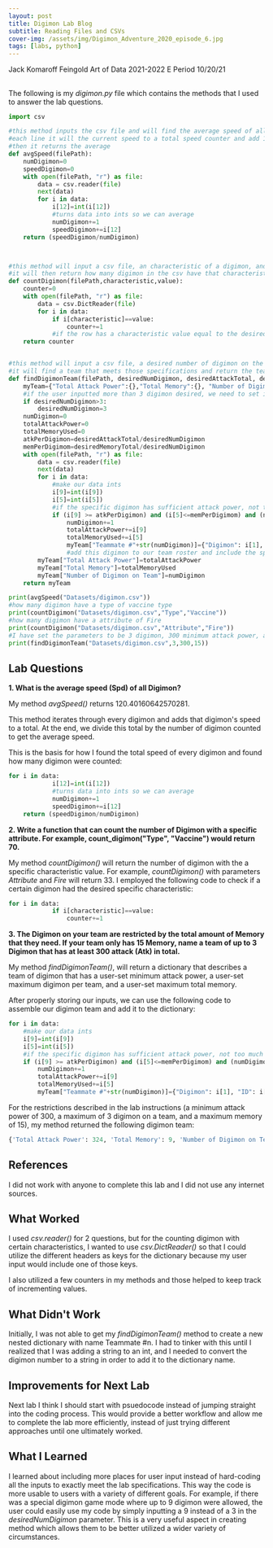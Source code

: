 ```yaml
---
layout: post
title: Digimon Lab Blog
subtitle: Reading Files and CSVs
cover-img: /assets/img/Digimon_Adventure_2020_episode_6.jpg
tags: [labs, python]
---
```


Jack Komaroff
Feingold
Art of Data 2021-2022
E Period
10/20/21
##
The following is my *digimon.py* file which contains the methods that I used to answer the lab questions.

```py
import csv

#this method inputs the csv file and will find the average speed of all digimon by iterating through the csv
#each line it will the current speed to a total speed counter and add 1 to the total digimon counter
#then it returns the average
def avgSpeed(filePath):
    numDigimon=0
    speedDigimon=0
    with open(filePath, "r") as file:
        data = csv.reader(file)
        next(data)
        for i in data:
            i[12]=int(i[12])
            #turns data into ints so we can average
            numDigimon+=1
            speedDigimon+=i[12]
    return (speedDigimon/numDigimon)



#this method will input a csv file, an characteristic of a digimon, and a value for that characteristic
#it will then return how many digimon in the csv have that characteristic with that specific value
def countDigimon(filePath,characteristic,value):
    counter=0
    with open(filePath, "r") as file:
        data = csv.DictReader(file)
        for i in data:
            if i[characteristic]==value:
                counter+=1
            #if the row has a characteristic value equal to the desired characteristic value, then add 1 to counter
    return counter


#this method will input a csv file, a desired number of digimon on the team, a desired attack total, and a desired memory total
#it will find a team that meets those specifications and return the team roster (with team info) as a dictionary
def findDigimonTeam(filePath, desiredNumDigimon, desiredAttackTotal, desiredMemoryTotal):
    myTeam={"Total Attack Power":{},"Total Memory":{}, "Number of Digimon on Team":{}}
    #if the user inputted more than 3 digimon desired, we need to set it to 3 because 3 digimon is the maximum number per team
    if desiredNumDigimon>3:
        desiredNumDigimon=3
    numDigimon=0
    totalAttackPower=0
    totalMemoryUsed=0
    atkPerDigimon=desiredAttackTotal/desiredNumDigimon
    memPerDigimom=desiredMemoryTotal/desiredNumDigimon
    with open(filePath, "r") as file:
        data = csv.reader(file)
        next(data)
        for i in data:
            #make our data ints
            i[9]=int(i[9])
            i[5]=int(i[5])
            #if the specific digimon has sufficient attack power, not too much memory, and we haven't filled a team roster yet
            if (i[9] >= atkPerDigimon) and (i[5]<=memPerDigimom) and (numDigimon<=(desiredNumDigimon-1)):
                numDigimon+=1
                totalAttackPower+=i[9]
                totalMemoryUsed+=i[5]
                myTeam["Teammate #"+str(numDigimon)]={"Digimon": i[1], "ID": i[0], "Attack Power":i[9], "Memory":i[5]}
                #add this digimon to our team roster and include the specific info for that digimon in our table
        myTeam["Total Attack Power"]=totalAttackPower
        myTeam["Total Memory"]=totalMemoryUsed
        myTeam["Number of Digimon on Team"]=numDigimon
    return myTeam

print(avgSpeed("Datasets/digimon.csv"))
#how many digimon have a type of vaccine type
print(countDigimon("Datasets/digimon.csv","Type","Vaccine"))
#how many digimon have a attribute of Fire
print(countDigimon("Datasets/digimon.csv","Attribute","Fire"))
#I have set the parameters to be 3 digimon, 300 minimum attack power, and 15 maximum memory (the lab specifications), but we could change these parameters depending on the situation
print(findDigimonTeam("Datasets/digimon.csv",3,300,15))
```
## Lab Questions

**1. What is the average speed (Spd) of all Digimon?**

My method *avgSpeed()* returns 120.40160642570281. 

This method iterates through every digimon and adds that digimon's speed to a total. 
At the end, we divide this total by the number of digimon counted to get the average speed. 

This is the basis for how I found the total speed of every digimon and found how many digimon were counted:
```py
for i in data:
            i[12]=int(i[12])
            #turns data into ints so we can average
            numDigimon+=1
            speedDigimon+=i[12]
    return (speedDigimon/numDigimon)
```
**2. Write a function that can count the number of Digimon with a specific attribute. For example, count_digimon("Type", "Vaccine") would return 70.**

My method *countDigimon()* will return the number of digimon with the a specific characteristic value. For example, *countDigimon()* with parameters *Attribute* and *Fire* will return 33. I employed the following code to check if a certain digimon had the desired specific characteristic:

```py
for i in data:
            if i[characteristic]==value:
                counter+=1
```

**3. The Digimon on your team are restricted by the total amount of Memory that they need. If your team only has 15 Memory, name a team of up to 3 Digimon that has at least 300 attack (Atk) in total.**

My method *findDigimonTeam()*, will return a dictionary that describes a team of digimon that has a user-set minimum attack power, a user-set maximum digimon per team, and a user-set maximum total memory.

After properly storing our inputs, we can use the following code to assemble our digimon team and add it to the dictionary:
```py
for i in data:
    #make our data ints
    i[9]=int(i[9])
    i[5]=int(i[5])
    #if the specific digimon has sufficient attack power, not too much memory, and we haven't filled a team roster yet
    if (i[9] >= atkPerDigimon) and (i[5]<=memPerDigimom) and (numDigimon<=(desiredNumDigimon-1)):
        numDigimon+=1
        totalAttackPower+=i[9]
        totalMemoryUsed+=i[5]
        myTeam["Teammate #"+str(numDigimon)]={"Digimon": i[1], "ID": i[0], "Attack Power":i[9], "Memory":i[5]}
```
For the restrictions described in the lab instructions (a minimum attack power of 300, a maximum of 3 digimon on a team, and a maximum memory of 15), my method returned the following digimon team:
```py
{'Total Attack Power': 324, 'Total Memory': 9, 'Number of Digimon on Team': 3, 'Teammate #1': {'Digimon': 'Koromon', 'ID': '6', 'Attack Power': 109, 'Memory': 3}, 'Teammate #2': {'Digimon': 'Tsunomon', 'ID': '8', 'Attack Power': 107, 'Memory': 3}, 'Teammate #3': {'Digimon': 'Tsumemon', 'ID': '9', 'Attack Power': 108, 'Memory': 3}}
```

## References

I did not work with anyone to complete this lab and I did not use any internet sources.

## What Worked

I used *csv.reader()* for 2 questions, but for the counting digimon with certain characteristics, I wanted to use *csv.DictReader()* so that I could utilize the different headers as keys for the dictionary because my user input would include one of those keys. 

I also utilized a few counters in my methods and those helped to keep track of incrementing values.

## What Didn't Work

Initially, I was not able to get my *findDigimonTeam()* method to create a new nested dictionary with name Teammate #n. I had to tinker with this until I realized that I was adding a string to an int, and I needed to convert the digimon number to a string in order to add it to the dictionary name. 

## Improvements for Next Lab

Next lab I think I should start with psuedocode instead of jumping straight into the coding process. This would provide a better workflow and allow me to complete the lab more efficiently, instead of just trying different approaches until one ultimately worked. 

## What I Learned

I learned about including more places for user input instead of hard-coding all the inputs to exactly meet the lab specifications. This way the code is more usable to users with a variety of different goals. For example, if there was a special digimon game mode where up to 9 digimon were allowed, the user could easily use my code by simply inputting a 9 instead of a 3 in the *desiredNumDigimon* parameter. This is a very useful aspect in creating method which allows them to be better utilized a wider variety of circumstances. 
